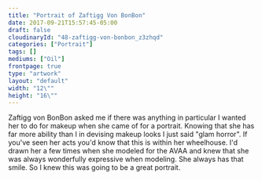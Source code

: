 ```yaml
---
title: "Portrait of Zaftigg Von BonBon"
date: 2017-09-21T15:57:45-05:00
draft: false
cloudinaryId: "48-zaftigg-von-bonbon_z3zhqd"
categories: ["Portrait"]
tags: []
mediums: ["Oil"]
frontpage: true
type: "artwork"
layout: "default"
width: "12\""
height: "16\""
---
```

Zaftigg von BonBon asked me if there was anything in particular I wanted her to do for makeup when she came of for a portrait. Knowing that she has far more ability than I in devising makeup looks I just said "glam horror". If you've seen her acts you'd know that this is within her wheelhouse. I'd drawn her a few times when she modeled for the AVAA and knew that she was always wonderfully expressive when modeling. She always has that smile. So I knew this was going to be a great portrait.